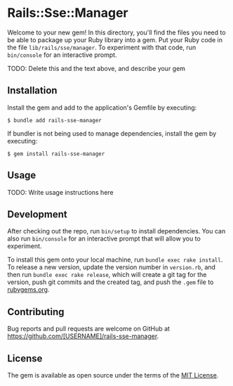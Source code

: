 # Rails::Sse::Manager

Welcome to your new gem! In this directory, you'll find the files you need to be able to package up your Ruby library into a gem. Put your Ruby code in the file `lib/rails/sse/manager`. To experiment with that code, run `bin/console` for an interactive prompt.

TODO: Delete this and the text above, and describe your gem

## Installation

Install the gem and add to the application's Gemfile by executing:

    $ bundle add rails-sse-manager

If bundler is not being used to manage dependencies, install the gem by executing:

    $ gem install rails-sse-manager

## Usage

TODO: Write usage instructions here

## Development

After checking out the repo, run `bin/setup` to install dependencies. You can also run `bin/console` for an interactive prompt that will allow you to experiment.

To install this gem onto your local machine, run `bundle exec rake install`. To release a new version, update the version number in `version.rb`, and then run `bundle exec rake release`, which will create a git tag for the version, push git commits and the created tag, and push the `.gem` file to [rubygems.org](https://rubygems.org).

## Contributing

Bug reports and pull requests are welcome on GitHub at https://github.com/[USERNAME]/rails-sse-manager.

## License

The gem is available as open source under the terms of the [MIT License](https://opensource.org/licenses/MIT).
